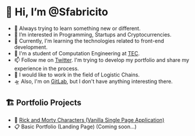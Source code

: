 # 👋 Hi, I’m @Sfabricito
- 🚀 Always trying to learn something new or different.
- 👀 I’m interested in Programming, Startups and Cryptocurrencies.
- 🌱 Currently, I'm learning the technologies related to front-end development.
- 🎒 I'm a student of Computation Engineering at [TEC](https://www.tec.ac.cr/).
- 📫 Follow me on [Twitter](https://twitter.com/sfabricito). I'm trying to develop my portfolio and share my experience in the process.
- 🚚 I would like to work in the field of Logistic Chains.
- 🛸 Also, I'm on [GitLab](https://gitlab.com/sfabricito), but I don't have anything interesting there.

## 🏗️ Portfolio Projects
- 🥼 [Rick and Morty Characters (Vanilla Single Page Application)](https://github.com/sfabricito/rick-and-morty)
- 📋 Basic Portfolio (Landing Page) (Coming soon...)
